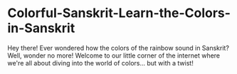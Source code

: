 # Colorful-Sanskrit-Learn-the-Colors-in-Sanskrit
Hey there! Ever wondered how the colors of the rainbow sound in Sanskrit? Well, wonder no more! Welcome to our little corner of the internet where we're all about diving into the world of colors... but with a twist!
